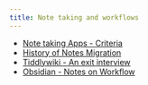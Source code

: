 ```yaml
---
title: Note taking and workflows
---
```


- [Note taking Apps - Criteria](note_taking_apps_-_criteria)
- [History of Notes Migration](history_of_notes_migration)
- [Tiddlywiki - An exit interview](tiddlywiki_-_an_exit_interview)
- [Obsidian - Notes on Workflow](obsidian_-_notes_on_workflow)
